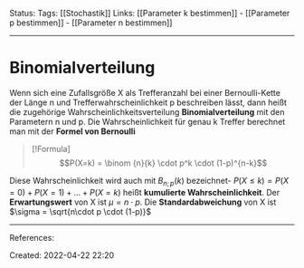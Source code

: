 Status:
Tags: [[Stochastik]]
Links: [[Parameter k bestimmen]] - [[Parameter p bestimmen]] - [[Parameter n bestimmen]]
___
# Binomialverteilung

Wenn sich eine Zufallsgröße X als Trefferanzahl bei einer Bernoulli-Kette der Länge n und Trefferwahrscheinlichkeit p beschreiben lässt, dann heißt die zugehörige Wahrscheinlichkeitsverteilung **Binomialverteilung** mit den Parametern n und p. Die Wahrscheinlichkeit für genau k Treffer berechnet man mit der **Formel von Bernoulli**

> [!Formula] 
> $$P(X=k) = \binom {n}{k} \cdot p^k \cdot (1-p)^{n-k}$$

Diese Wahrscheinlichkeit wird auch mit $B_{n;p}(k)$ bezeichnet-
$P(X \leq k)=P(X=0)+P(X=1)+\dots +P(X=k)$ heißt **kumulierte Wahrscheinlichkeit**.
Der **Erwartungswert** von X ist $\mu = n\cdot p$.
Die **Standardabweichung** von X ist $\sigma = \sqrt{n\cdot p \cdot (1-p)}$
___
References:

Created: 2022-04-22 22:20